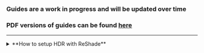 ### Guides are a work in progress and will be updated over time


### PDF versions of guides can be found [here](https://github.com/CreepySasquatch/reshade-guides)

* * *

<details>
 
<summary>**How to setup HDR with ReShade**</summary>

### Using Special K with Lilium's Inverse Tone Mapping


**WARNING: DO NOT USE WITH RenoDX!!!** 
> RenoDX does not work with RTGI or other shaders that don't play well with HDR.


**This guide is currently only tested with DirectX 11 games.**

**If the game supports HDR, make sure HDR is turned off within the game's settings before continuing.**

> The purpose of this guide is to help you get HDR working with ReShade shaders that don't like HDR, such as RTGI. 
>
> Some games may require additional steps. Use with other mods or tools not supported.

> **Note: Otis' Camera Tools are generally not compatible with SpecialK. Use Lilium's fork of DXVK or Lilium's AutoHDR addon instead. 
> These methods are currently not covered in this guide but may be added in the future.

**1. Download the latest version of the Special K installer from the Special K Discord and install Special K**
- [Special K Discord Invite](https://discord.gg/SpecialK)

- Installer will be found under the installers channel

- **OPTIONAL: Configure SK so it auto updates anytime a new installer is posted on the SK Discord**
![image1](GuideImages/media/image1.png)

**2. Launch the game from the SK Launcher by clicking on it, then click Play.**
![image2](GuideImages/media/image2.png)


**3. You should see the Special K bar on top of your screen when the game launches. 


**4. Press Ctrl + Shift + Backspace to open the Special K menu**


**5. Click HDR > HDR Setup > Click the Radial next to scRGB**
![image3](GuideImages/media/image3.png)


**6. Press Alt + Enter a few times to activate HDR. If this doesn't work, exit the game and restart it from the Special K launcher again.**


<details open> 

<summary>Special K HDR Calibration</summary>

> If you have already calibrated HDR within SpecialK continue onto Step 7.

**A. Open the SK menu > HDR > HDR Setup**


**B. Click on Profile Display Capabilities to calibrate Special K to your monitor.**
![image4](GuideImages/media/image4.png)


**C. Make sure sRGB Inverse is selected under Advanced, otherwise the test pattern won't show up.** 
- After your display is calibrated, you won't need to do this step ever again in Special K unless you get a new monitor.
![image5](GuideImages/media/image5.png)

</details>

**7. TO BE CONTINUED...**

</details>